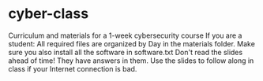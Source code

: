 # cyber-class
Curriculum and materials for a 1-week cybersecurity course
If you are a student: All required files are organized by Day in the materials folder. Make sure you also install all the software in software.txt
Don't read the slides ahead of time! They have answers in them. Use the slides to follow along in class if your Internet connection is bad. 
